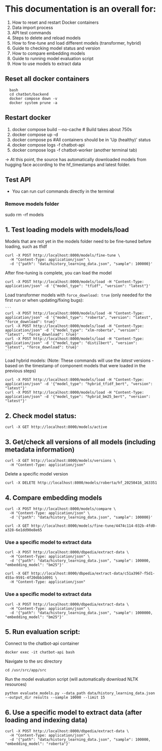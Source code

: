 # This documentation is an overall for:
1. How to reset and restart Docker containers
2. Data import process
3. API test commands
4. Steps to delete and reload models
5. How to fine-tune and load different models (transformer, hybrid)
6. Guide to checking model status and version
7. How to compare embedding models
8. Guide to running model evaluation script
9. How to use models to extract data

## Reset all docker containers
```
  bash
  cd chatbot/backend
  docker compose down -v
  docker system prune -a
```
##  Restart docker
1. docker compose build --no-cache  # Build takes about 750s 
2. docker compose up -d
3. docker compose ps #All containers should be in 'Up (healthy)' status
4. docker compose logs -f chatbot-api
5. docker compose logs -f chatbot-worker (another terminal tab)

-> At this point, the source has automatically downloaded models from hugging face according to the hf_timestamps and latest folder.

##  Test API
- You can run curl commands directly in the terminal
### Remove models folder
sudo rm -rf models
## 1. Test loading models with models/load 
Models that are not yet in the models folder need to be fine-tuned before loading, such as tfidf
```
curl -X POST http://localhost:8000/models/fine-tune \
  -H "Content-Type: application/json" \
  -d '{"path": "data/history_learning_data.json", "sample": 100000}'
```
After fine-tuning is complete, you can load the model
```
curl -X POST http://localhost:8000/models/load -H "Content-Type: application/json" -d '{"model_type": "tfidf", "version": "latest"}'
```

Load transformer models with `force_download: true` (only needed for the first run or when updating/fixing bugs):

    ```
    curl -X POST http://localhost:8000/models/load -H "Content-Type: application/json" -d '{"model_type": "roberta", "version": "latest", "force_download": true}'
    curl -X POST http://localhost:8000/models/load -H "Content-Type: application/json" -d '{"model_type": "xlm-roberta", "version": "latest", "force_download": true}'
    curl -X POST http://localhost:8000/models/load -H "Content-Type: application/json" -d '{"model_type": "distilbert", "version": "latest", "force_download": true}'
    ```

Load hybrid models:
    (Note: These commands will use the *latest* versions - based on the timestamp of component models that were loaded in the previous steps)
```
curl -X POST http://localhost:8000/models/load -H "Content-Type: application/json" -d '{"model_type": "hybrid_tfidf_bert", "version": "latest"}'
curl -X POST http://localhost:8000/models/load -H "Content-Type: application/json" -d '{"model_type": "hybrid_bm25_bert", "version": "latest"}'
```

## 2. Check model status:
```
curl -X GET http://localhost:8000/models/active
```
## 3. Get/check all versions of all models (including metadata information)
```
curl -X GET http://localhost:8000/models/versions \
  -H "Content-Type: application/json"
```
Delete a specific model version
```
curl -X DELETE http://localhost:8000/models/roberta/hf_20250416_163351
```

## 4. Compare embedding models
```
curl -X POST http://localhost:8000/models/compare \
  -H "Content-Type: application/json" \
  -d '{"path": "data/history_learning_data.json", "sample": 100000}'
```
```
curl -X GET http://localhost:8000/models/fine-tune/4474c114-032b-4fd0-a328-6e1dd90e8e65
```
### Use a specific model to extract data
```
curl -X POST http://localhost:8000/dbpedia/extract-data \
  -H "Content-Type: application/json" \
  -d '{"path": "data/history_learning_data.json", "sample": 100000, "embedding_model": "bm25"}'

curl -X GET http://localhost:8000/dbpedia/extract-data/c51a3967-f5d1-455a-9591-4f20dbb1d091 \
  -H "Content-Type: application/json"
```
### Use a specific model to extract data
```
curl -X POST http://localhost:8000/dbpedia/extract-data \
  -H "Content-Type: application/json" \
  -d '{"path": "data/history_learning_data.json", "sample": 1000000, "embedding_model": "bm25"}'
```
## 5. Run evaluation script:
Connect to the chatbot-api container
```
docker exec -it chatbot-api bash
```
Navigate to the src directory
```
cd /usr/src/app/src
```
Run the model evaluation script (will automatically download NLTK resources)
```
python evaluate_models.py --data_path data/history_learning_data.json --output_dir results --sample 10000 --limit 15
```

## 6. Use a specific model to extract data (after loading and indexing data)
```
curl -X POST http://localhost:8000/dbpedia/extract-data \
  -H "Content-Type: application/json" \
  -d '{"path": "data/history_learning_data.json", "sample": 100000, "embedding_model": "roberta"}'
```